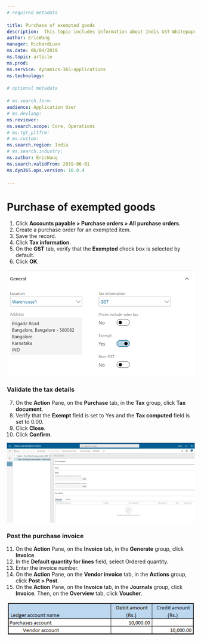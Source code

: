 ```yaml
---
# required metadata

title: Purchase of exempted goods
description:  This topic includes information about Indis GST Whitepaper in Microsoft Dynamics 365 for Finance and Operations.
author: EricWang
manager: RichardLuan
ms.date: 06/04/2019
ms.topic: article
ms.prod: 
ms.service: dynamics-365-applications
ms.technology: 

# optional metadata

# ms.search.form: 
audience: Application User
# ms.devlang: 
ms.reviewer: 
ms.search.scope: Core, Operations
# ms.tgt_pltfrm: 
# ms.custom: 
ms.search.region: India
# ms.search.industry: 
ms.author: EricWang
ms.search.validFrom: 2019-06-01
ms.dyn365.ops.version: 10.0.4

---
```


# Purchase of exempted goods

1. Click **Accounts payable > Purchase orders > All purchase orders**.
2. Create a purchase order for an exempted item.
3. Save the record.
4. Click **Tax information**.
5. On the **GST** tab, verify that the **Exempted** check box is selected by default.
6. Click **OK**.

![](media/Annotation-2019-05-15-175528.png)

### Validate the tax details

7. On the **Action** Pane, on the **Purchase** tab, in the **Tax** group, click **Tax document**.
8. Verify that the **Exempt** field is set to Yes and the **Tax computed** field is set to 0.00.
9. Click **Close**.
10. Click **Confirm**.

![](media/Annotation-2019-05-15-175726.png)

### Post the purchase invoice

11. On the **Action** Pane, on the **Invoice** tab, in the **Generate** group, click **Invoice**.
12. In the **Default quantity for lines** field, select Ordered quantity.
13. Enter the invoice number.
14. On the **Action** Pane, on the **Vendor invoice** tab, in the **Actions** group, click **Post > Post**.
15. On the **Action** Pane, on the **Invoice** tab, in the **Journals** group, click **Invoice**. Then, on the **Overview** tab, click **Voucher**.

![](media/Annotation-2019-05-15-175635.png)
